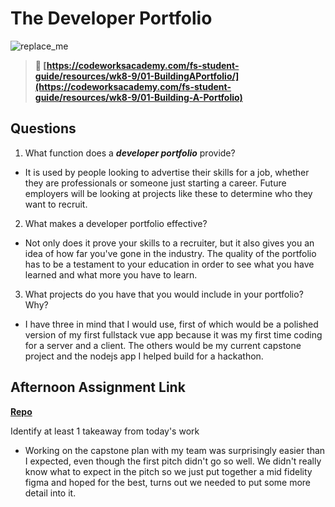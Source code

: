 # The Developer Portfolio

![replace_me](https://codeworks.blob.core.windows.net/public/assets/img/illustrations/placeholder.svg)

> **📖 [https://codeworksacademy.com/fs-student-guide/resources/wk8-9/01-BuildingAPortfolio/](https://codeworksacademy.com/fs-student-guide/resources/wk8-9/01-Building-A-Portfolio)**

## Questions

1. What function does a ***developer portfolio*** provide?

- It is used by people looking to advertise their skills for a job, whether they are professionals or someone just starting a career. Future employers will be looking at projects like these to determine who they want to recruit.

2. What makes a developer portfolio effective?

- Not only does it prove your skills to a recruiter, but it also gives you an idea of how far you've gone in the industry. The quality of the portfolio has to be a testament to your education in order to see what you have learned and what more you have to learn.

3. What projects do you have that you would include in your portfolio? Why?

- I have three in mind that I would use, first of which would be a polished version of my first fullstack vue app because it was my first time coding for a server and a client. The others would be my current capstone project and the nodejs app I helped build for a hackathon.

## Afternoon Assignment Link

**[Repo](https://github.com/doctorgrant99/<ASSIGNMENT_REPO>)**

Identify at least 1 takeaway from today's work

- Working on the capstone plan with my team was surprisingly easier than I expected, even though the first pitch didn't go so well. We didn't really know what to expect in the pitch so we just put together a mid fidelity figma and hoped for the best, turns out we needed to put some more detail into it.
